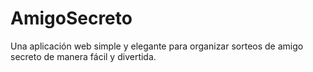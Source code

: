 # AmigoSecreto
Una aplicación web simple y elegante para organizar sorteos de amigo secreto de manera fácil y divertida.
